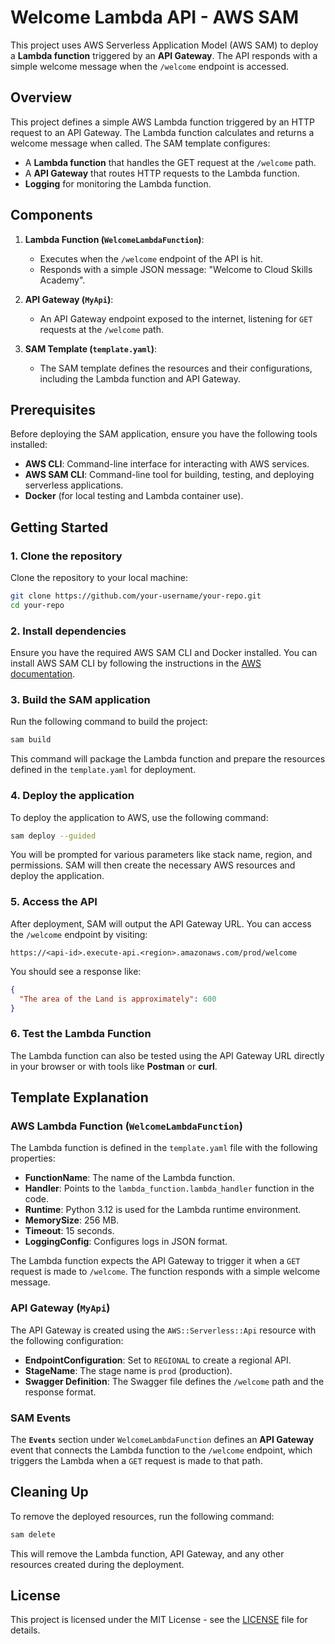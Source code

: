 # Welcome Lambda API - AWS SAM

This project uses AWS Serverless Application Model (AWS SAM) to deploy a **Lambda function** triggered by an **API Gateway**. The API responds with a simple welcome message when the `/welcome` endpoint is accessed.

## Overview

This project defines a simple AWS Lambda function triggered by an HTTP request to an API Gateway. The Lambda function calculates and returns a welcome message when called. The SAM template configures:

- A **Lambda function** that handles the GET request at the `/welcome` path.
- A **API Gateway** that routes HTTP requests to the Lambda function.
- **Logging** for monitoring the Lambda function.

## Components

1. **Lambda Function (`WelcomeLambdaFunction`)**:
   - Executes when the `/welcome` endpoint of the API is hit.
   - Responds with a simple JSON message: "Welcome to Cloud Skills Academy".

2. **API Gateway (`MyApi`)**:
   - An API Gateway endpoint exposed to the internet, listening for `GET` requests at the `/welcome` path.

3. **SAM Template (`template.yaml`)**:
   - The SAM template defines the resources and their configurations, including the Lambda function and API Gateway.

## Prerequisites

Before deploying the SAM application, ensure you have the following tools installed:

- **AWS CLI**: Command-line interface for interacting with AWS services.
- **AWS SAM CLI**: Command-line tool for building, testing, and deploying serverless applications.
- **Docker** (for local testing and Lambda container use).

## Getting Started

### 1. Clone the repository

Clone the repository to your local machine:

```bash
git clone https://github.com/your-username/your-repo.git
cd your-repo
```

### 2. Install dependencies

Ensure you have the required AWS SAM CLI and Docker installed. You can install AWS SAM CLI by following the instructions in the [AWS documentation](https://docs.aws.amazon.com/serverless-application-model/latest/developerguide/install-sam-cli.html).

### 3. Build the SAM application

Run the following command to build the project:

```bash
sam build
```

This command will package the Lambda function and prepare the resources defined in the `template.yaml` for deployment.

### 4. Deploy the application

To deploy the application to AWS, use the following command:

```bash
sam deploy --guided
```

You will be prompted for various parameters like stack name, region, and permissions. SAM will then create the necessary AWS resources and deploy the application.

### 5. Access the API

After deployment, SAM will output the API Gateway URL. You can access the `/welcome` endpoint by visiting:

```
https://<api-id>.execute-api.<region>.amazonaws.com/prod/welcome
```

You should see a response like:

```json
{
  "The area of the Land is approximately": 600
}
```

### 6. Test the Lambda Function

The Lambda function can also be tested using the API Gateway URL directly in your browser or with tools like **Postman** or **curl**.

## Template Explanation

### AWS Lambda Function (`WelcomeLambdaFunction`)

The Lambda function is defined in the `template.yaml` file with the following properties:

- **FunctionName**: The name of the Lambda function.
- **Handler**: Points to the `lambda_function.lambda_handler` function in the code.
- **Runtime**: Python 3.12 is used for the Lambda runtime environment.
- **MemorySize**: 256 MB.
- **Timeout**: 15 seconds.
- **LoggingConfig**: Configures logs in JSON format.

The Lambda function expects the API Gateway to trigger it when a `GET` request is made to `/welcome`. The function responds with a simple welcome message.

### API Gateway (`MyApi`)

The API Gateway is created using the `AWS::Serverless::Api` resource with the following configuration:

- **EndpointConfiguration**: Set to `REGIONAL` to create a regional API.
- **StageName**: The stage name is `prod` (production).
- **Swagger Definition**: The Swagger file defines the `/welcome` path and the response format.

### SAM Events

The **`Events`** section under `WelcomeLambdaFunction` defines an **API Gateway** event that connects the Lambda function to the `/welcome` endpoint, which triggers the Lambda when a `GET` request is made to that path.

## Cleaning Up

To remove the deployed resources, run the following command:

```bash
sam delete
```

This will remove the Lambda function, API Gateway, and any other resources created during the deployment.

## License

This project is licensed under the MIT License - see the [LICENSE](LICENSE) file for details.
